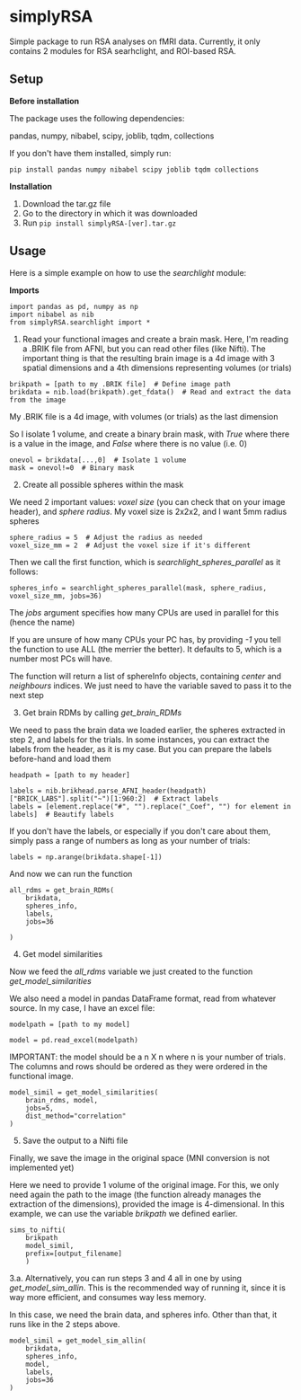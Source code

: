 # simplyRSA
Simple package to run RSA analyses on fMRI data.
Currently, it only contains 2 modules for RSA searhclight, and ROI-based RSA.

## Setup

__Before installation__

The package uses the following dependencies:

pandas, numpy, nibabel, scipy, joblib, tqdm, collections

If you don't have them installed, simply run:

```pip install pandas numpy nibabel scipy joblib tqdm collections```

__Installation__

1. Download the tar.gz file
2. Go to the directory in which it was downloaded
3. Run ```pip install simplyRSA-[ver].tar.gz```

## Usage

Here is a simple example on how to use the _searchlight_ module:

__Imports__
```
import pandas as pd, numpy as np
import nibabel as nib
from simplyRSA.searchlight import *
```

1. Read your functional images and create a brain mask.
Here, I'm reading a .BRIK file from AFNI, but you can read other files (like Nifti).
The important thing is that the resulting brain image is a 4d image with 3 spatial dimensions
and a 4th dimensions representing volumes (or trials)

```
brikpath = [path to my .BRIK file]  # Define image path
brikdata = nib.load(brikpath).get_fdata()  # Read and extract the data from the image
```
My .BRIK file is a 4d image, with volumes (or trials) as the last dimension

So I isolate 1 volume, and create a binary brain mask, with _True_ where there is a value in the image,
and _False_ where there is no value (i.e. 0) 

```
onevol = brikdata[...,0]  # Isolate 1 volume
mask = onevol!=0  # Binary mask
```
2. Create all possible spheres within the mask

We need 2 important values: _voxel size_ (you can check that on your image header), and _sphere radius_.
My voxel size is 2x2x2, and I want 5mm radius spheres 

```
sphere_radius = 5  # Adjust the radius as needed
voxel_size_mm = 2  # Adjust the voxel size if it's different
```
Then we call the first function, which is _searchlight_spheres_parallel_ as it follows: 

```
spheres_info = searchlight_spheres_parallel(mask, sphere_radius, voxel_size_mm, jobs=36)
```

The _jobs_ argument specifies how many CPUs are used in parallel for this (hence the name)

If you are unsure of how many CPUs your PC has, by providing _-1_ you tell the function to use ALL (the merrier the better). 
It defaults to 5, which is a number most PCs will have. 

The function will return a list of sphereInfo objects, containing _center_ and _neighbours_ indices. We just need to have the 
variable saved to pass it to the next step

3. Get brain RDMs by calling _get_brain_RDMs_

We need to pass the brain data we loaded earlier, the spheres extracted in step 2, and labels for the trials. 
In some instances, you can extract the labels from the header, as it is my case. 
But you can prepare the labels before-hand and load them

```
headpath = [path to my header]

labels = nib.brikhead.parse_AFNI_header(headpath)["BRICK_LABS"].split("~")[1:960:2]  # Extract labels
labels = [element.replace("#", "").replace("_Coef", "") for element in labels]  # Beautify labels
```
If you don't have the labels, or especially if you don't care about them, simply pass a range of numbers
as long as your number of trials:

```
labels = np.arange(brikdata.shape[-1])
```

And now we can run the function
```
all_rdms = get_brain_RDMs(
    brikdata,
    spheres_info,
    labels,
    jobs=36

)
```

4. Get model similarities

Now we feed the _all_rdms_ variable we just created to the function _get_model_similarities_ 

We also need a model in pandas DataFrame format, read from whatever source. In my case, I have an excel file:

```
modelpath = [path to my model]

model = pd.read_excel(modelpath)
```
IMPORTANT: the model should be a n X n where n is your number of trials. The columns and rows should be ordered
as they were ordered in the functional image. 

```
model_simil = get_model_similarities(
    brain_rdms, model,
    jobs=5,
    dist_method="correlation"
)
```

5. Save the output to a Nifti file

Finally, we save the image in the original space (MNI conversion is not implemented yet)

Here we need to provide 1 volume of the original image. For this, we only need again the path to the image
(the function already manages the extraction of the dimensions), provided the image is 4-dimensional.
In this example, we can use the variable _brikpath_ we defined earlier. 

```
sims_to_nifti(
    brikpath
    model_simil,
    prefix=[output_filename]
    )
```

3.a. Alternatively, you can run steps 3 and 4 all in one by using _get_model_sim_allin_. This is the recommended way of
running it, since it is way more efficient, and consumes way less memory. 

In this case, we need the brain data, and spheres info. Other than that, it runs like in the 2 steps above. 

```
model_simil = get_model_sim_allin(
    brikdata,
    spheres_info,
    model,
    labels,
    jobs=36
)
```
